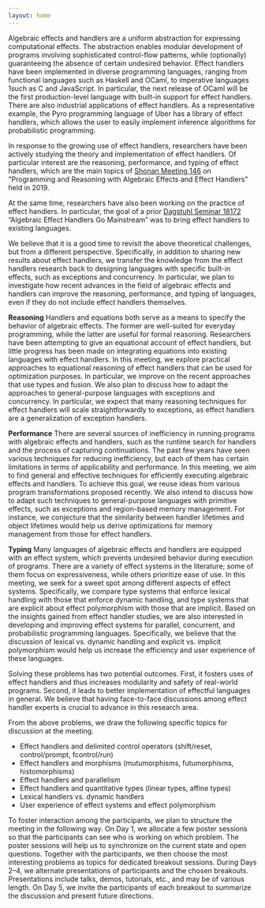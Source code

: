 ```yaml
---
layout: home
---
```

Algebraic effects and handlers are a uniform abstraction for expressing computational effects. The abstraction enables modular development of programs involving sophisticated control-flow patterns, while (optionally) guaranteeing the absence of certain undesired behavior. Effect handlers have been implemented in diverse programming languages, ranging from functional languages such as Haskell and OCaml, to imperative languages 1such as C and JavaScript. In particular, the next release of OCaml will be the first production-level language with built-in support for effect handlers. There are also industrial applications of effect handlers. As a representative example, the Pyro programming language of Uber has a library of effect handlers, which allows the user to easily implement inference algorithms for probabilistic programming.

In response to the growing use of effect handlers, researchers have been actively studying the theory and implementation of effect handlers. Of particular interest are the reasoning, performance, and typing of effect handlers, which are the main topics of [Shonan Meeting 146](https://shonan.nii.ac.jp/seminars/146/) on "Programming and Reasoning with Algebraic Effects and Effect Handlers" held in 2019.

At the same time, researchers have also been working on the practice of effect handlers. In particular, the goal of a prior [Dagstuhl Seminar 18172](https://www.dagstuhl.de/seminars/seminar-calendar/seminar-details/18172) “Algebraic Effect Handlers Go Mainstream” was to bring effect handlers to existing languages.

We believe that it is a good time to revisit the above theoretical challenges, but from a different perspective. Specifically, in addition to sharing new results about effect handlers, we transfer the knowledge from the effect handlers research back to designing languages with specific built-in effects, such as exceptions and concurrency. In particular, we plan to investigate how recent advances in the field of algebraic effects and handlers can improve the reasoning, performance, and typing of languages, even if they do not include effect handlers themselves.

**Reasoning** Handlers and equations both serve as a means to specify the behavior of algebraic effects. The former are well-suited for everyday programming, while the latter are useful for formal reasoning. Researchers have been attempting to give an equational account of effect handlers, but little progress has been made on integrating equations into existing languages with effect handlers. In this meeting, we explore practical approaches to equational reasoning of effect handlers that can be used for optimization purposes. In particular, we improve on the recent approaches that use types and fusion. We also plan to discuss how to adapt the approaches to general-purpose languages with exceptions and concurrency. In particular, we expect that many reasoning techniques for effect handlers will scale straightforwardly to exceptions, as effect handlers are a generalization of exception handlers.

**Performance** There are several sources of inefficiency in running programs with algebraic effects and handlers, such as the runtime search for handlers and the process of capturing continuations. The past few years have seen various techniques for reducing inefficiency, but each of them has certain limitations in terms of applicability and performance. In this meeting, we aim to find general and effective techniques for efficiently executing algebraic effects and handlers. To achieve this goal, we reuse ideas from various program transformations proposed recently. We also intend to discuss how to adapt such techniques to general-purpose languages with primitive effects, such as exceptions and region-based memory management. For instance, we conjecture that the similarity between handler lifetimes and object lifetimes would help us derive optimizations for memory management from those for effect handlers.

**Typing** Many languages of algebraic effects and handlers are equipped with an effect system, which prevents undesired behavior during execution of programs. There are a variety of effect systems in the literature; some of them focus on expressiveness, while others prioritize ease of use. In this meeting, we seek for a sweet spot among different aspects of effect systems. Specifically, we compare type systems that enforce lexical handling with those that enforce dynamic handling, and type systems that are explicit about effect polymorphism with those that are implicit. Based on the insights gained from effect handler studies, we are also interested in developing and improving effect systems for parallel, concurrent, and probabilistic programming languages. Specifically, we believe that the discussion of lexical vs. dynamic handling and explicit vs. implicit polymorphism would help us increase the efficiency and user experience of these languages.

Solving these problems has two potential outcomes. First, it fosters uses of effect handlers and thus increases modularity and safety of real-world programs. Second, it leads to better implementation of effectful languages in general. We believe that having face-to-face discussions among effect handler experts is crucial to advance in this research area.

From the above problems, we draw the following specific topics for discussion at the meeting.

-    Effect handlers and delimited control operators (shift/reset, control/prompt, fcontrol/run)
-    Effect handlers and morphisms (mutumorphisms, futumorphisms, histomorphisms)
-    Effect handlers and parallelism
-    Effect handlers and quantitative types (linear types, affine types)
-    Lexical handlers vs. dynamic handlers
-    User experience of effect systems and effect polymorphism

To foster interaction among the participants, we plan to structure the meeting in the following way. On Day 1, we allocate a few poster sessions so that the participants can see who is working on which problem. The poster sessions will help us to synchronize on the current state and open questions. Together with the participants, we then choose the most interesting problems as topics for dedicated breakout sessions. During Days 2–4, we alternate presentations of participants and the chosen breakouts. Presentations include talks, demos, tutorials, etc., and may be of various length. On Day 5, we invite the participants of each breakout to summarize the discussion and present future directions.

